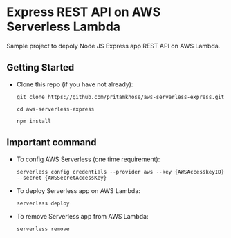 # Express REST API on AWS Serverless Lambda
Sample project to depoly Node JS Express app REST API on AWS Lambda.

Getting Started
---------------
* Clone this repo (if you have not already):

  `git clone https://github.com/pritamkhose/aws-serverless-express.git`
  
  `cd aws-serverless-express`
  
  `npm install`
  
Important command
------------
* To config AWS Serverless (one time requirement):

  `serverless config credentials --provider aws --key {AWSAccesskeyID} --secret {AWSSecretAccessKey}`
  
* To deploy Serverless app on AWS Lambda:

  `serverless deploy`

* To remove Serverless app from AWS Lambda:

  `serverless remove`

